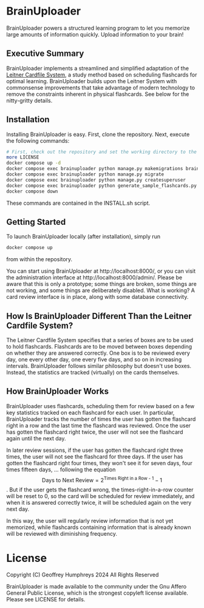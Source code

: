 # BrainUploader
BrainUploader powers a structured learning program to let you memorize large amounts of information quickly.  Upload information to your brain!

## Executive Summary
BrainUploader implements a streamlined and simplified adaptation of the [Leitner Cardfile System](https://mindedge.com/learning-science/the-leitner-system-how-does-it-work/), a study method based on scheduling flashcards for optimal learning. BrainUploader builds upon the Leitner System with commonsense improvements that take advantage of modern technology to remove the constraints inherent in physical flashcards. See below for the nitty-gritty details.

## Installation
Installing BrainUploader is easy. First, clone the repository. Next, execute the following commands:

```bash
# First, check out the repository and set the working directory to the repository root
more LICENSE
docker compose up -d
docker compose exec brainuploader python manage.py makemigrations brainuploader
docker compose exec brainuploader python manage.py migrate
docker compose exec brainuploader python manage.py createsuperuser
docker compose exec brainuploader python generate_sample_flashcards.py
docker compose down
```

These commands are contained in the INSTALL.sh script.

## Getting Started
To launch BrainUploader locally (after installation), simply run
```bash
docker compose up
```
from within the repository.

You can start using BrainUploader at http://localhost:8000/, or you can visit the administration interface at http://localhost:8000/admin/. Please be aware that this is only a prototype; some things are broken, some things are not working, and some things are deliberately disabled. What is working? A card review interface is in place, along with some database connectivity. 

## How Is BrainUploader Different Than the Leitner Cardfile System?
The Leitner Cardfile System specifies that a series of boxes are to be used to hold flashcards. Flashcards are to be moved between boxes depending on whether they are answered correctly. One box is to be reviewed every day, one every other day, one every five days, and so on in increasing intervals. BrainUploader follows similar philosophy but doesn't use boxes. Instead, the statistics are tracked (virtually) on the cards themselves.

## How BrainUploader Works
BrainUploader uses flashcards, scheduling them for review based on a few key statistics tracked on each flashcard for each user. In particular, BrainUploader tracks the number of times the user has gotten the flashcard right in a row and the last time the flashcard was reviewed. Once the user has gotten the flashcard right twice, the user will not see the flashcard again until the next day.

In later review sessions, if the user has gotten the flashcard right three times, the user will not see the flashcard for three days. If the user has gotten the flashcard right four times, they won't see it for seven days, four times fifteen days, ... following the equation $$\text{Days to  Next Review} = 2^{\text{Times Right in a Row - 1}} - 1$$. But if the user gets the flashcard wrong, the times-right-in-a-row counter will be reset to 0, so the card will be scheduled for review immediately, and when it is answered correctly twice, it will be scheduled again on the very next day.

In this way, the user will regularly review information that is not yet memorized, while flashcards containing information that is already known will be reviewed with diminishing frequency.

# License

Copyright (C) Geoffrey Humphreys 2024
All Rights Reserved

BrainUploader is made available to the community under the Gnu Affero General Public License, which is the strongest copyleft license available. Please see LICENSE for details.

